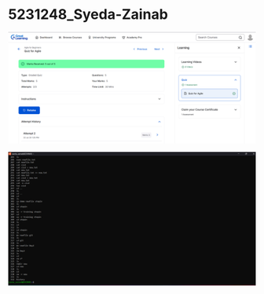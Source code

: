 # 5231248\_Syeda-Zainab
![Alt Text](https://github.com/Zainab1402/5231248_Syeda-Zainab/blob/main/SDLC/SDLC-Agile%20.png)

![Alt Text](https://github.com/Zainab1402/5231248_Syeda-Zainab/blob/main/Linux/Linux%20Commands.png)
